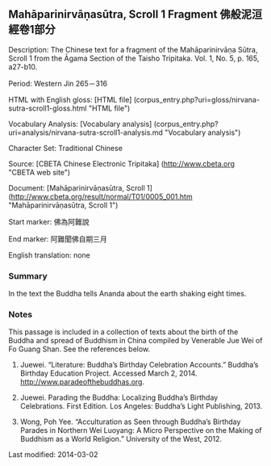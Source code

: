 ## Mahāparinirvāṇasūtra, Scroll 1 Fragment 佛般泥洹經卷1部分

Description: The Chinese text for a fragment of the Mahāparinirvāṇa Sūtra, Scroll 1 from the Āgama Section of the Taisho Tripitaka. Vol. 1, No. 5, p. 165, a27-b10.

Period: Western Jin 265－316

HTML with English gloss: [HTML file] (corpus_entry.php?uri=gloss/nirvana-sutra-scroll1-gloss.html "HTML file")

Vocabulary Analysis: [Vocabulary analysis] (corpus_entry.php?uri=analysis/nirvana-sutra-scroll1-analysis.md "Vocabulary analysis")

Character Set: Traditional Chinese

Source: [CBETA Chinese Electronic Tripitaka] (http://www.cbeta.org "CBETA web site")

Document: [Mahāparinirvāṇasūtra, Scroll 1] (http://www.cbeta.org/result/normal/T01/0005_001.htm "Mahāparinirvāṇasūtra, Scroll 1")

Start marker: 佛為阿難說

End marker: 阿難聞佛自期三月

English translation: none

### Summary
In the text the Buddha tells Ananda about the earth shaking eight times.

### Notes
This passage is included in a collection of texts about the birth of the Buddha and spread of Buddhism in China compiled by Venerable Jue Wei of Fo Guang Shan. See the references below.

1. Juewei. “Literature: Buddha’s Birthday Celebration Accounts.” Buddha’s Birthday Education Project. Accessed March 2, 2014. <a href="http://www.paradeofthebuddhas.org">http://www.paradeofthebuddhas.org</a>.

2. Juewei. Parading the Buddha: Localizing Buddha’s Birthday Celebrations. First Edition. Los Angeles: Buddha’s Light Publishing, 2013.

3. Wong, Poh Yee. “Acculturation as Seen through Buddha’s Birthday Parades in Northern Wei Luoyang: A Micro Perspective on the Making of Buddhism as a World Religion.” University of the West, 2012.

Last modified: 2014-03-02
